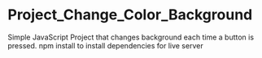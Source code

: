 # Project_Change_Color_Background
Simple JavaScript Project that changes background each time a button is pressed.
npm install to install dependencies for live server
